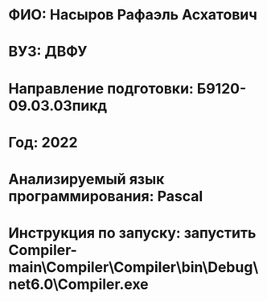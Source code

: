 # ФИО: Насыров Рафаэль Асхатович
# ВУЗ: ДВФУ
# Направление подготовки: Б9120-09.03.03пикд
# Год: 2022
# Анализируемый язык программирования: Pascal
# Инструкция по запуску: запустить Compiler-main\Compiler\Compiler\bin\Debug\net6.0\Compiler.exe
